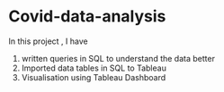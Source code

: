 # Covid-data-analysis
In this project , I have 
1. written queries in SQL to understand the data better 
2. Imported data tables in SQL to Tableau 
3. Visualisation using Tableau Dashboard 
